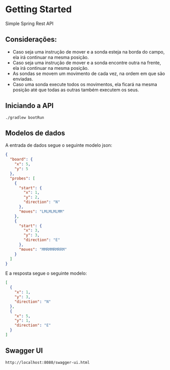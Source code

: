 # Getting Started

Simple Spring Rest API

## Considerações:
- Caso seja uma instrução de mover e a sonda esteja na borda do campo, ela irá continuar na mesma posição.
- Caso seja uma instrução de mover e a sonda encontre outra na frente, ela irá continuar na mesma posição.
- As sondas se movem um movimento de cada vez, na ordem em que são enviadas.
- Caso uma sonda execute todos os movimentos, ela ficará na mesma posição até que todas as outras também executem os seus.

## Iniciando a API

```
./gradlew bootRun
```

## Modelos de dados

A entrada de dados segue o seguinte modelo json:

```json
{
  "board": {
    "x": 5,
    "y": 5
  },
  "probes": [
    {
      "start": {
        "x": 1,
        "y": 2,
        "direction": "N"
      },
      "moves": "LMLMLMLMM"
    },
    {
      "start": {
        "x": 3,
        "y": 3,
        "direction": "E"
      },
      "moves": "MMRMMRMRRM"
    }
  ]
}
```

E a resposta segue o seguinte modelo:

```json
[
  {
    "x": 1,
    "y": 3,
    "direction": "N"
  },
  {
    "x": 5,
    "y": 1,
    "direction": "E"
  }
]
```

## Swagger UI

```
http://localhost:8080/swagger-ui.html
```
